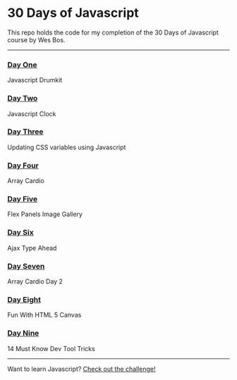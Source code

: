 # 30 Days of Javascript

This repo holds the code for my completion of the 30 Days of Javascript course by Wes Bos.

---

### [Day One](http://morettiamye.github.io/thirtydaysofjs/dayone/index.html)
Javascript Drumkit

### [Day Two](http://morettiamye.github.io/thirtydaysofjs/daytwo/index.html)
Javascript Clock

### [Day Three](http://morettiamye.github.io/thirtydaysofjs/daythree/index.html)
Updating CSS variables using Javascript

### [Day Four](http://morettiamye.github.io/thirtydaysofjs/dayfour/index.html)
Array Cardio

### [Day Five](http://morettiamye.github.io/thirtydaysofjs/dayfive/index.html)
Flex Panels Image Gallery

### [Day Six](http://morettiamye.github.io/thirtydaysofjs/daysix/index.html)
Ajax Type Ahead

### [Day Seven](http://morettiamye.github.io/thirtydaysofjs/dayseven/index.html)
Array Cardio Day 2

### [Day Eight](http://morettiamye.github.io/thirtydaysofjs/dayeight/index.html)
Fun With HTML 5 Canvas

### [Day Nine](http://morettiamye.github.io/thirtydaysofjs/daynine/index.html)
14 Must Know Dev Tool Tricks



---

Want to learn Javascript?  [Check out the challenge!](https://javascript30.com/)


